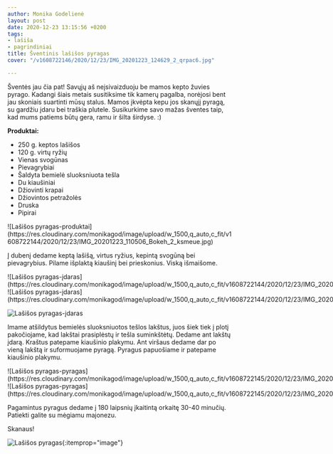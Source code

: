 ```yaml
---
author: Monika Godelienė
layout: post
date: 2020-12-23 13:15:56 +0200
tags:
- lašiša
- pagrindiniai
title: Šventinis lašišos pyragas
cover: "/v1608722146/2020/12/23/IMG_20201223_124629_2_qrpac6.jpg"

---
```

Šventės jau čia pat! Savųjų aš neįsivaizduoju be mamos kepto žuvies pyrago. Kadangi šiais metais susitiksime tik kamerų pagalba, norėjosi bent jau skoniais suartinti mūsų stalus. Mamos įkvėpta kepu jos skanųjį pyragą, su gardžiu įdaru bei traškia plutele. Susikurkime savo mažas šventes taip, kad mums patiems būtų gera, ramu ir šilta širdyse. :)

**Produktai:**

* <span itemprop="recipeIngredient">250 g. keptos lašišos</span>
* <span itemprop="recipeIngredient">120 g. virtų ryžių</span>
* <span itemprop="recipeIngredient">Vienas svogūnas</span>
* <span itemprop="recipeIngredient">Pievagrybiai</span>
* <span itemprop="recipeIngredient">Šaldyta bemielė sluoksniuota tešla</span>
* <span itemprop="recipeIngredient">Du kiaušiniai</span>
* <span itemprop="recipeIngredient">Džiovinti krapai</span>
* <span itemprop="recipeIngredient">Džiovintos petražolės</span>
* <span itemprop="recipeIngredient">Druska</span>
* <span itemprop="recipeIngredient">Pipirai</span>

<div itemprop="recipeInstructions" markdown="1">
![Lašišos pyragas-produktai](https://res.cloudinary.com/monikagod/image/upload/w_1500,q_auto,c_fit/v1608722144/2020/12/23/IMG_20201223_110506_Bokeh_2_ksmeue.jpg)

Į dubenį dedame keptą lašišą, virtus ryžius, kepintą svogūną bei pievagrybius. Pilame išplaktą kiaušinį bei prieskonius. Viską išmaišome.

<div class="row">
<div class="six columns" markdown="1">
![Lašišos pyragas-įdaras](https://res.cloudinary.com/monikagod/image/upload/w_1500,q_auto,c_fit/v1608722144/2020/12/23/IMG_20201223_111459_Bokeh_2_cq4sh2.jpg)
</div>
<div class="six columns" markdown="1">
![Lašišos pyragas-įdaras](https://res.cloudinary.com/monikagod/image/upload/w_1500,q_auto,c_fit/v1608722144/2020/12/23/IMG_20201223_111523_Bokeh_2_ogiiun.jpg)
</div>
</div>

![Lašišos pyragas-įdaras](https://res.cloudinary.com/monikagod/image/upload/w_1500,q_auto,c_fit/v1608722145/2020/12/23/IMG_20201223_111730_Bokeh_2_vzwgxb.jpg)

Imame atšildytus bemielės sluoksniuotos tešlos lakštus, juos šiek tiek į plotį pakočiojame, kad lakštai prasiplėstų ir tešla suminkštėtų. Dedame ant lakštų įdarą. Kraštus patepame kiaušinio plakymu. Ant viršaus dedame dar po vieną lakštą ir suformuojame pyragą. Pyragus papuošiame ir patepame kiaušinio plakymu. 

<div class="row">
<div class="six columns" markdown="1">
![Lašišos pyragas-pyragas](https://res.cloudinary.com/monikagod/image/upload/w_1500,q_auto,c_fit/v1608722145/2020/12/23/IMG_20201223_112754_3_xblem7.jpg)
</div>
<div class="six columns" markdown="1">
![Lašišos pyragas-pyragas](https://res.cloudinary.com/monikagod/image/upload/w_1500,q_auto,c_fit/v1608722145/2020/12/23/IMG_20201223_114128_Bokeh_2_jwz5pw.jpg)
</div>
</div>

Pagamintus pyragus dedame į 180 laipsnių įkaitintą orkaitę 30-40 minučių. Patiekti galite su mėgiamu majonezu.
</div>

Skanaus!

![Lašišos pyragas](https://res.cloudinary.com/monikagod/image/upload/w_1500,q_auto,c_fit/v1608722146/2020/12/23/IMG_20201223_124629_2_qrpac6.jpg){:itemprop="image"}